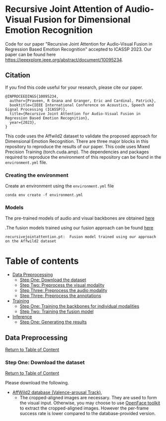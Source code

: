 # Recursive Joint Attention of Audio-Visual Fusion for Dimensional Emotion Recognition
Code for our paper "Recursive Joint Attention for Audio-Visual Fusion in Regression Based Emotion Recognition" accepted to ICASSP 2023. Our paper can be found here https://ieeexplore.ieee.org/abstract/document/10095234.

## Citation

If you find this code useful for your research, please cite our paper.

```
@INPROCEEDINGS{10095234,
  author={Praveen, R Gnana and Granger, Eric and Cardinal, Patrick},
  booktitle={IEEE International Conference on Acoustics, Speech and Signal Processing (ICASSP)}, 
  title={Recursive Joint Attention for Audio-Visual Fusion in Regression Based Emotion Recognition}, 
  year={2023},
}
```

This code uses the Affwild2 dataset to validate the proposed approach for Dimensional Emotion Recognition. There are three major blocks in this repository to reproduce the results of our paper. This code uses Mixed Precision Training (torch.cuda.amp). The dependencies and packages required to reproduce the environment of this repository can be found in the `environment.yml` file. 

### Creating the environment
Create an environment using the `environment.yml` file

`conda env create -f environment.yml`

### Models
The pre-trained models of audio and visual backbones are obtained [here](https://github.com/kuhnkeF/ABAW2020TNT)

.The fusion models trained using our fusion approach can be found [here](https://drive.google.com/file/d/1BJywljtR-L4eIGx03h8GTSQcaIKMjIjT/view?usp=sharing)

```
recursivejointattention.pt:  Fusion model trained using our approach on the Affwild2 dataset
```

# Table of contents <a name="Table_of_Content"></a>

+ [Data Preprocessing](#DP) 
    + [Step One: Download the dataset](#PD)
    + [Step Two: Preprocess the visual modality](#PV) 
    + [Step Three: Preprocess the audio modality](#PA)
    + [Step Three: Preprocess the annotations](#PL)
+ [Training](#Training) 
    + [Step One: Training the backbones for individual modalities](#TD) 
    + [Step Two: Training the fusion model](#TE) 
+ [Inference](#R)
    + [Step One: Generating the results](#GR)
 
## Data Preprocessing <a name="DP"></a>
[Return to Table of Content](#Table_of_Content)

### Step One: Download the dataset <a name="PD"></a>
[Return to Table of Content](#Table_of_Content)

Please download the following.
+ [AffWild2 database (Valence-arousal Track)](https://ibug.doc.ic.ac.uk/resources/aff-wild2/), 
    + The cropped-aligned images are necessary. They are used to form the visual input. Otherwise, you may
    choose to use [OpenFace toolkit](https://github.com/TadasBaltrusaitis/OpenFace/releases) to extract the cropped-aligned images. However the per-frame success rate
    is lower compared to the database-provided version.

